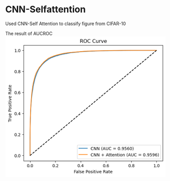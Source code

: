 # CNN-Selfattention
Used CNN-Self Attention to classify figure from CIFAR-10

The result of AUCROC
![image](https://github.com/MinKuanIsHere/CNN-Selfattention/blob/main/AUCROC.png)
